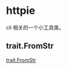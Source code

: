 # httpie

cli 相关的一个小工具类。

## trait.FromStr

[trait.FromStr](https://doc.rust-lang.org/std/str/trait.FromStr.html)

